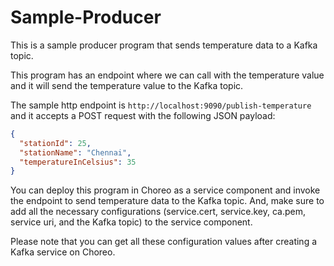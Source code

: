 # Sample-Producer

This is a sample producer program that sends temperature data to a Kafka topic.

This program has an endpoint where we can call with the temperature value and it will send the temperature value to the Kafka topic.

The sample http endpoint is `http://localhost:9090/publish-temperature` and it accepts a POST request with the following JSON payload:

```json
{
  "stationId": 25,
  "stationName": "Chennai",
  "temperatureInCelsius": 35
}
```

You can deploy this program in Choreo as a service component and invoke the endpoint to send temperature data to the Kafka topic. And, make sure to add all the necessary configurations (service.cert, service.key, ca.pem, service uri, and the Kafka topic) to the service component.

Please note that you can get all these configuration values after creating a Kafka service on Choreo.

